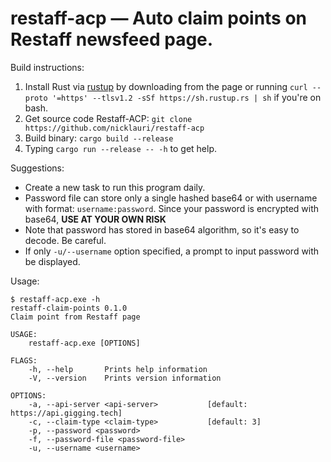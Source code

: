 # restaff-acp — Auto claim points on Restaff newsfeed page.

Build instructions:
  1. Install Rust via [rustup](https://rustup.rs/) by downloading from the page or running `curl --proto '=https' --tlsv1.2 -sSf https://sh.rustup.rs | sh` if you're on bash.
  2. Get source code Restaff-ACP: `git clone https://github.com/nicklauri/restaff-acp`
  3. Build binary: `cargo build --release`
  4. Typing `cargo run --release -- -h` to get help.

Suggestions:
  - Create a new task to run this program daily.
  - Password file can store only a single hashed base64 or with username with format: `username:password`. Since your password is encrypted with base64, **USE AT YOUR OWN RISK**
  - Note that password has stored in base64 algorithm, so it's easy to decode. Be careful.
  - If only `-u/--username` option specified, a prompt to input password with be displayed.

Usage:
```
$ restaff-acp.exe -h
restaff-claim-points 0.1.0
Claim point from Restaff page

USAGE:
    restaff-acp.exe [OPTIONS]

FLAGS:
    -h, --help       Prints help information
    -V, --version    Prints version information

OPTIONS:
    -a, --api-server <api-server>           [default: https://api.gigging.tech]
    -c, --claim-type <claim-type>           [default: 3]
    -p, --password <password>
    -f, --password-file <password-file>
    -u, --username <username>
```
